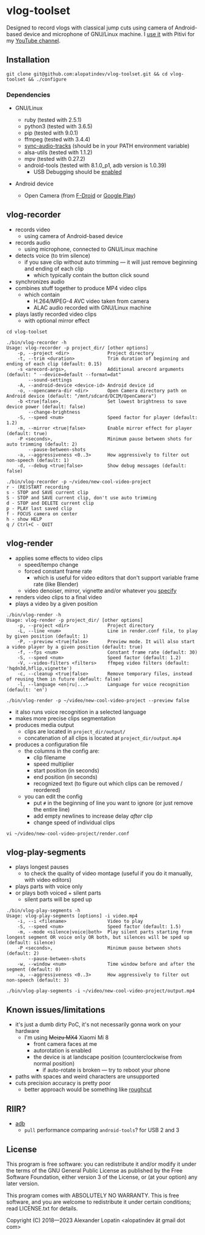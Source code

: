 # vlog-toolset
Designed to record vlogs with classical jump cuts
using camera of Android-based device and microphone of GNU/Linux machine.
I [use it](https://alopatindev.github.io/2019/02/05/video-recording-with-automatic-jump-cuts-using-open-source-and-coding/) with Pitivi for my [YouTube channel](https://www.youtube.com/channel/UCjNAnQpPQydNLTHcVz0s44A).

## Installation
`git clone git@github.com:alopatindev/vlog-toolset.git && cd vlog-toolset && ./configure`

### Dependencies
- GNU/Linux
    - ruby (tested with 2.5.1)
    - python3 (tested with 3.6.5)
    - pip (tested with 9.0.1)
    - ffmpeg (tested with 3.4.4)
    - [sync-audio-tracks](https://github.com/alopatindev/sync-audio-tracks) (should be in your PATH environment variable)
    - alsa-utils (tested with 1.1.2)
    - mpv (tested with 0.27.2)
    - android-tools (tested with 8.1.0_p1, adb version is 1.0.39)
        - USB Debugging should be [enabled](https://github.com/alopatindev/qdevicemonitor/blob/master/TROUBLESHOOTING.md#android-devices-are-not-recognized)

- Android device
    - Open Camera (from [F-Droid](https://f-droid.org/en/packages/net.sourceforge.opencamera/) or [Google Play](https://play.google.com/store/apps/details?id=net.sourceforge.opencamera))

## vlog-recorder
- records video
    - using camera of Android-based device
- records audio
    - using microphone, connected to GNU/Linux machine
- detects voice (to trim silence)
    - if you save clip without auto trimming — it will just remove beginning and ending of each clip
        - which typically contain the button click sound
- synchronizes audio
- combines stuff together to produce MP4 video clips
    - which contain
        - H.264/MPEG-4 AVC video taken from camera
        - ALAC audio recorded with GNU/Linux machine
- plays lastly recorded video clips
    - with optional mirror effect

```
cd vlog-toolset

./bin/vlog-recorder -h
Usage: vlog-recorder -p project_dir/ [other options]
    -p, --project <dir>              Project directory
    -t, --trim <duration>            Trim duration of beginning and ending of each clip (default: 0.15)
    -s <arecord-args>,               Additional arecord arguments (default: " --device=default --format=dat"
        --sound-settings
    -A, --android-device <device-id> Android device id
    -o, --opencamera-dir <dir>       Open Camera directory path on Android device (default: "/mnt/sdcard/DCIM/OpenCamera")
    -b <true|false>,                 Set lowest brightness to save device power (default: false)
        --change-brightness
    -S, --speed <num>                Speed factor for player (default: 1.2)
    -m, --mirror <true|false>        Enable mirror effect for player (default: true)
    -P <seconds>,                    Minimum pause between shots for auto trimming (default: 2)
        --pause-between-shots
    -a, --aggressiveness <0..3>      How aggressively to filter out non-speech (default: 1)
    -d, --debug <true|false>         Show debug messages (default: false)

./bin/vlog-recorder -p ~/video/new-cool-video-project
r - (RE)START recording
s - STOP and SAVE current clip
S - STOP and SAVE current clip, don't use auto trimming
d - STOP and DELETE current clip
p - PLAY last saved clip
f - FOCUS camera on center
h - show HELP
q / Ctrl+C - QUIT
```

## vlog-render
- applies some effects to video clips
    - speed/tempo change
    - forced constant frame rate
        - which is useful for video editors that don't support variable frame rate (like Blender)
    - video denoiser, mirror, vignette and/or whatever you [specify](https://ffmpeg.org/ffmpeg-filters.html#Video-Filters)
- renders video clips to a final video
- plays a video by a given position

```
./bin/vlog-render -h
Usage: vlog-render -p project_dir/ [other options]
    -p, --project <dir>              Project directory
    -L, --line <num>                 Line in render.conf file, to play by given position (default: 1)
    -P, --preview <true|false>       Preview mode. It will also start a video player by a given position (default: true)
    -f, --fps <num>                  Constant frame rate (default: 30)
    -S, --speed <num>                Speed factor (default: 1.2)
    -V, --video-filters <filters>    ffmpeg video filters (default: 'hqdn3d,hflip,vignette')
    -c, --cleanup <true|false>       Remove temporary files, instead of reusing them in future (default: false)
    -l, --language <en|ru|...>       Language for voice recognition (default: 'en')

./bin/vlog-render -p ~/video/new-cool-video-project --preview false
```

- it also runs voice recognition in a selected language
- makes more precise clips segmentation
- produces media output
    - clips are located in `project_dir/output/`
    - concatenation of all clips is located at `project_dir/output.mp4`
- produces a configuration file
    - the columns in the config are:
        - clip filename
        - speed multiplier
        - start position (in seconds)
        - end position (in seconds)
        - recognized text (to figure out which clips can be removed / reordered)
    - you can edit the config
        - put `#` in the beginning of line you want to ignore (or just remove the entire line)
        - add empty newlines to increase delay *after* clip
        - change speed of individual clips

```
vi ~/video/new-cool-video-project/render.conf
```

## vlog-play-segments
- plays longest pauses
    - to check the quality of video montage (useful if you do it manually, with video editors)
- plays parts with voice only
- or plays both voiced + silent parts
    - silent parts will be sped up

```
./bin/vlog-play-segments -h
Usage: vlog-play-segments [options] -i video.mp4
    -i, --i <filename>               Video to play
    -S, --speed <num>                Speed factor (default: 1.5)
    -m, --mode <silence|voice|both>  Play silent parts starting from longest segment OR voice only OR both, but silences will be sped up (default: silence)
    -P <seconds>,                    Minimum pause between shots (default: 2)
        --pause-between-shots
    -w, --window <num>               Time window before and after the segment (default: 0)
    -a, --aggressiveness <0..3>      How aggressively to filter out non-speech (default: 3)

./bin/vlog-play-segments -i ~/video/new-cool-video-project/output.mp4
```

## Known issues/limitations
- it's just a dumb dirty PoC, it's not necessarily gonna work on your hardware
    - I'm using ~~Meizu MX4~~ Xiaomi Mi 8
        - front camera faces at me
        - autorotation is enabled
        - the device is at landscape position (counterclockwise from normal position)
            - if auto-rotate is broken — try to reboot your phone
- paths with spaces and weird characters are unsupported
- cuts precision accuracy is pretty poor
    - better approach would be something like [roughcut](https://graphics.stanford.edu/papers/roughcut/)

## RIIR?
- [adb](https://github.com/kpcyrd/forensic-adb/blob/736f7c43d116b6334af3c1d8c4a41f9ae06ff812/src/lib.rs#L754)
    - `pull` performance comparing `android-tools`? for USB 2 and 3

## License
This program is free software: you can redistribute it and/or modify
it under the terms of the GNU General Public License as published by
the Free Software Foundation, either version 3 of the License, or (at
your option) any later version.

This program comes with ABSOLUTELY NO WARRANTY.
This is free software, and you are welcome to redistribute it
under certain conditions; read LICENSE.txt for details.

Copyright (C) 2018—2023  Alexander Lopatin <alopatindev ät gmail dot com>
